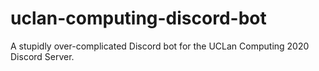 # uclan-computing-discord-bot
A stupidly over-complicated Discord bot for the UCLan Computing 2020 Discord Server.
